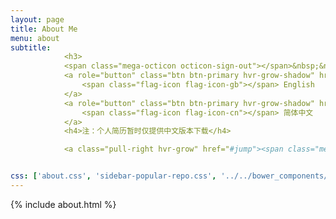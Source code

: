 ```yaml
---
layout: page
title: About Me
menu: about
subtitle:  
            <h3>
            <span class="mega-octicon octicon-sign-out"></span>&nbsp;&nbsp; Download My Resume</h3>
            <a role="button" class="btn btn-primary hvr-grow-shadow" href="/assets/files/朱伟-Java后端实习生.pdf" target="_blanks">
                <span class="flag-icon flag-icon-gb"></span> English
            </a>
            <a role="button" class="btn btn-primary hvr-grow-shadow" href="/assets/files/朱伟-Java后端实习生.pdf" target="_blanks">
                <span class="flag-icon flag-icon-cn"></span> 简体中文
            </a>
            <h4>注：个人简历暂时仅提供中文版本下载</h4>

            <a class="pull-right hvr-grow" href="#jump"><span class="mega-octicon octicon-mail"></span>给我留言</a>


css: ['about.css', 'sidebar-popular-repo.css', '../../bower_components/flag-icon-css/css/flag-icon.min.css']
---
```


{% include about.html %}
